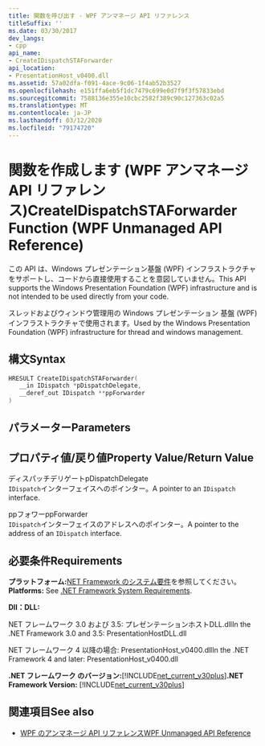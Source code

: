 ```yaml
---
title: 関数を呼び出す - WPF アンマネージ API リファレンス
titleSuffix: ''
ms.date: 03/30/2017
dev_langs:
- cpp
api_name:
- CreateIDispatchSTAForwarder
api_location:
- PresentationHost_v0400.dll
ms.assetid: 57a02dfa-f091-4ace-9c06-1f4ab52b3527
ms.openlocfilehash: e151ffa6eb5f1dc7479c699e0d7f9f3f57833ebd
ms.sourcegitcommit: 7588136e355e10cbc2582f389c90c127363c02a5
ms.translationtype: MT
ms.contentlocale: ja-JP
ms.lasthandoff: 03/12/2020
ms.locfileid: "79174720"
---
```

# <a name="createidispatchstaforwarder-function-wpf-unmanaged-api-reference"></a><span data-ttu-id="126dd-102">関数を作成します (WPF アンマネージ API リファレンス)</span><span class="sxs-lookup"><span data-stu-id="126dd-102">CreateIDispatchSTAForwarder Function (WPF Unmanaged API Reference)</span></span>
<span data-ttu-id="126dd-103">この API は、Windows プレゼンテーション基盤 (WPF) インフラストラクチャをサポートし、コードから直接使用することを意図していません。</span><span class="sxs-lookup"><span data-stu-id="126dd-103">This API supports the Windows Presentation Foundation (WPF) infrastructure and is not intended to be used directly from your code.</span></span>  
  
 <span data-ttu-id="126dd-104">スレッドおよびウィンドウ管理用の Windows プレゼンテーション 基盤 (WPF) インフラストラクチャで使用されます。</span><span class="sxs-lookup"><span data-stu-id="126dd-104">Used by the Windows Presentation Foundation (WPF) infrastructure for thread and windows management.</span></span>  
  
## <a name="syntax"></a><span data-ttu-id="126dd-105">構文</span><span class="sxs-lookup"><span data-stu-id="126dd-105">Syntax</span></span>  
  
```cpp  
HRESULT CreateIDispatchSTAForwarder(  
   __in IDispatch *pDispatchDelegate,
   __deref_out IDispatch **ppForwarder  
)  
```  
  
## <a name="parameters"></a><span data-ttu-id="126dd-106">パラメーター</span><span class="sxs-lookup"><span data-stu-id="126dd-106">Parameters</span></span>  
  
## <a name="property-valuereturn-value"></a><span data-ttu-id="126dd-107">プロパティ値/戻り値</span><span class="sxs-lookup"><span data-stu-id="126dd-107">Property Value/Return Value</span></span>  
 <span data-ttu-id="126dd-108">ディスパッチデリゲート</span><span class="sxs-lookup"><span data-stu-id="126dd-108">pDispatchDelegate</span></span>  
 <span data-ttu-id="126dd-109">`IDispatch`インターフェイスへのポインター。</span><span class="sxs-lookup"><span data-stu-id="126dd-109">A pointer to an `IDispatch` interface.</span></span>  
  
 <span data-ttu-id="126dd-110">ppフォワー</span><span class="sxs-lookup"><span data-stu-id="126dd-110">ppForwarder</span></span>  
 <span data-ttu-id="126dd-111">`IDispatch`インターフェイスのアドレスへのポインター。</span><span class="sxs-lookup"><span data-stu-id="126dd-111">A pointer to the address of an `IDispatch` interface.</span></span>  
  
## <a name="requirements"></a><span data-ttu-id="126dd-112">必要条件</span><span class="sxs-lookup"><span data-stu-id="126dd-112">Requirements</span></span>  
 <span data-ttu-id="126dd-113">**プラットフォーム:**[NET Framework のシステム要件](../../get-started/system-requirements.md)を参照してください。</span><span class="sxs-lookup"><span data-stu-id="126dd-113">**Platforms:** See [.NET Framework System Requirements](../../get-started/system-requirements.md).</span></span>  
  
 <span data-ttu-id="126dd-114">**Dll：**</span><span class="sxs-lookup"><span data-stu-id="126dd-114">**DLL:**</span></span>  
  
 <span data-ttu-id="126dd-115">NET フレームワーク 3.0 および 3.5: プレゼンテーションホストDLL.dll</span><span class="sxs-lookup"><span data-stu-id="126dd-115">In the .NET Framework 3.0 and 3.5: PresentationHostDLL.dll</span></span>  
  
 <span data-ttu-id="126dd-116">NET フレームワーク 4 以降の場合: PresentationHost_v0400.dll</span><span class="sxs-lookup"><span data-stu-id="126dd-116">In the .NET Framework 4 and later: PresentationHost_v0400.dll</span></span>  
  
 <span data-ttu-id="126dd-117">**.NET フレームワーク のバージョン:**[!INCLUDE[net_current_v30plus](../../../../includes/net-current-v30plus-md.md)]</span><span class="sxs-lookup"><span data-stu-id="126dd-117">**.NET Framework Version:** [!INCLUDE[net_current_v30plus](../../../../includes/net-current-v30plus-md.md)]</span></span>  
  
## <a name="see-also"></a><span data-ttu-id="126dd-118">関連項目</span><span class="sxs-lookup"><span data-stu-id="126dd-118">See also</span></span>

- [<span data-ttu-id="126dd-119">WPF のアンマネージ API リファレンス</span><span class="sxs-lookup"><span data-stu-id="126dd-119">WPF Unmanaged API Reference</span></span>](wpf-unmanaged-api-reference.md)
